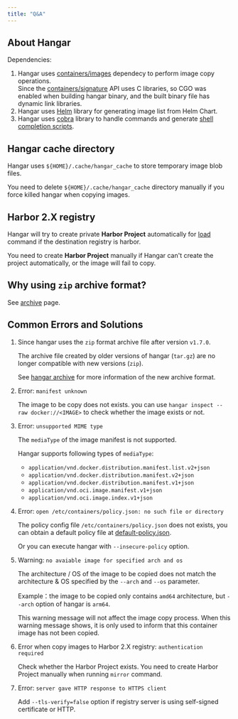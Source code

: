 ```yaml
---
title: "Q&A"
---
```


## About Hangar

Dependencies:

1. Hangar uses [containers/images](https://github.com/containers/image) dependecy to perform image copy operations.<br />
    Since the [containers/signature](https://github.com/containers/signature) API uses C libraries, so CGO was enabled when building hangar binary, and the built binary file has dynamic link libraries.
1. Hangar uses [Helm](https://github.com/helm/helm) library for generating image list from Helm Chart.
1. Hangar uses [cobra](https://github.com/spf13/cobra) library to handle commands and generate [shell completion scripts](/v1.7/advanced/completion).

## Hangar cache directory

Hangar uses `${HOME}/.cache/hangar_cache` to store temporary image blob files.

You need to delete `${HOME}/.cache/hangar_cache` directory manually if you force killed hangar when copying images.

## Harbor 2.X registry

Hangar will try to create private **Harbor Project** automatically for [load](/v1.7/load/load) command if the destination registry is harbor.

You need to create **Harbor Project** manually if Hangar can't create the project automatically, or the image will fail to copy.

## Why using `zip` archive format?

See [archive](/v1.7/save/archive) page.

## Common Errors and Solutions

1. Since hangar uses the `zip` format archive file after version `v1.7.0`.

    The archive file created by older versions of hangar (`tar.gz`) are no longer compatible with new versions (`zip`).

    See [hangar archive](/v1.7/save/archive) for more information of the new archive format.

1. Error: `manifest unknown`

    The image to be copy does not exists. you can use `hangar inspect --raw docker://<IMAGE>` to check whether the image exists or not.

1. Error: `unsupported MIME type`

    The `mediaType` of the image manifest is not supported.

    Hangar supports following types of `mediaType`:

    - `application/vnd.docker.distribution.manifest.list.v2+json`
    - `application/vnd.docker.distribution.manifest.v2+json`
    - `application/vnd.docker.distribution.manifest.v1+json`
    - `application/vnd.oci.image.manifest.v1+json`
    - `application/vnd.oci.image.index.v1+json`

1. Error: `open /etc/containers/policy.json: no such file or directory`

    The policy config file `/etc/containers/policy.json` does not exists, you can obtain a default policy file at [default-policy.json](https://github.com/cnrancher/hangar/blob/main/package/default-policy.json).

    Or you can execute hangar with `--insecure-policy` option.

1. Warning: `no avaiable image for specified arch and os`

    The architecture / OS of the image to be copied does not match the architecture & OS specified by the `--arch` and `--os` parameter.

    Example：the image to be copied only contains `amd64` architecture, but `--arch` option of hangar is `arm64`.

    This warning message will not affect the image copy process. When this warning message shows, it is only used to inform that this container image has not been copied.

1. Error when copy images to Harbor 2.X registry: `authentication required`

    Check whether the Harbor Project exists. You need to create Harbor Project manually when running `mirror` command.

1. Error: `server gave HTTP response to HTTPS client`

    Add `--tls-verify=false` option if registry server is using self-signed certificate or HTTP.

